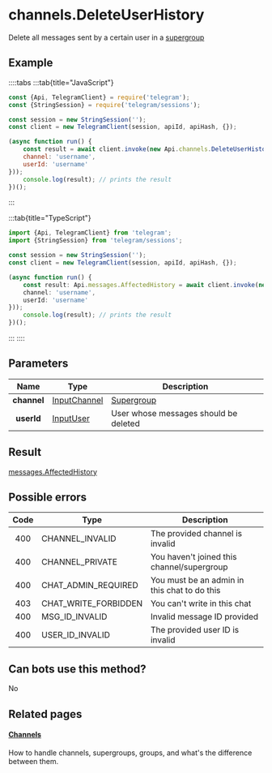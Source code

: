 # channels.DeleteUserHistory

Delete all messages sent by a certain user in a [supergroup](https://core.telegram.org/api/channel)



## Example

::::tabs
:::tab{title="JavaScript"}
```js
const {Api, TelegramClient} = require('telegram');
const {StringSession} = require('telegram/sessions');

const session = new StringSession('');
const client = new TelegramClient(session, apiId, apiHash, {});

(async function run() {
    const result = await client.invoke(new Api.channels.DeleteUserHistory({
    channel: 'username',
    userId: 'username'
}));
    console.log(result); // prints the result
})();
```
:::

:::tab{title="TypeScript"}
```ts
import {Api, TelegramClient} from 'telegram';
import {StringSession} from 'telegram/sessions';

const session = new StringSession('');
const client = new TelegramClient(session, apiId, apiHash, {});

(async function run() {
    const result: Api.messages.AffectedHistory = await client.invoke(new Api.channels.DeleteUserHistory({
    channel: 'username',
    userId: 'username'
}));
    console.log(result); // prints the result
})();
```
:::
::::



## Parameters

| Name | Type | Description |
| :--: | ---- | ----------- |
| **channel** | [InputChannel](https://core.telegram.org/type/InputChannel) | [Supergroup](https://core.telegram.org/api/channel) 
| **userId** | [InputUser](https://core.telegram.org/type/InputUser) | User whose messages should be deleted 


## Result

[messages.AffectedHistory](https://core.telegram.org/type/messages.AffectedHistory)



## Possible errors

| Code | Type | Description |
| :--: | ---- | ----------- |
| 400 | CHANNEL\_INVALID | The provided channel is invalid 
| 400 | CHANNEL\_PRIVATE | You haven't joined this channel/supergroup 
| 400 | CHAT\_ADMIN\_REQUIRED | You must be an admin in this chat to do this 
| 403 | CHAT\_WRITE\_FORBIDDEN | You can't write in this chat 
| 400 | MSG\_ID\_INVALID | Invalid message ID provided 
| 400 | USER\_ID\_INVALID | The provided user ID is invalid 


## Can bots use this method?

No

## Related pages

#### [Channels](https://core.telegram.org/api/channel)

How to handle channels, supergroups, groups, and what's the difference between them.




